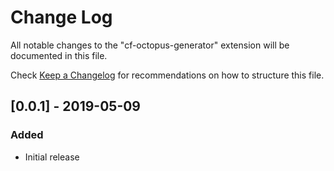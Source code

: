 # Change Log

All notable changes to the "cf-octopus-generator" extension will be documented in this file.

Check [Keep a Changelog](http://keepachangelog.com/) for recommendations on how to structure this file.

## [0.0.1] - 2019-05-09
### Added
- Initial release